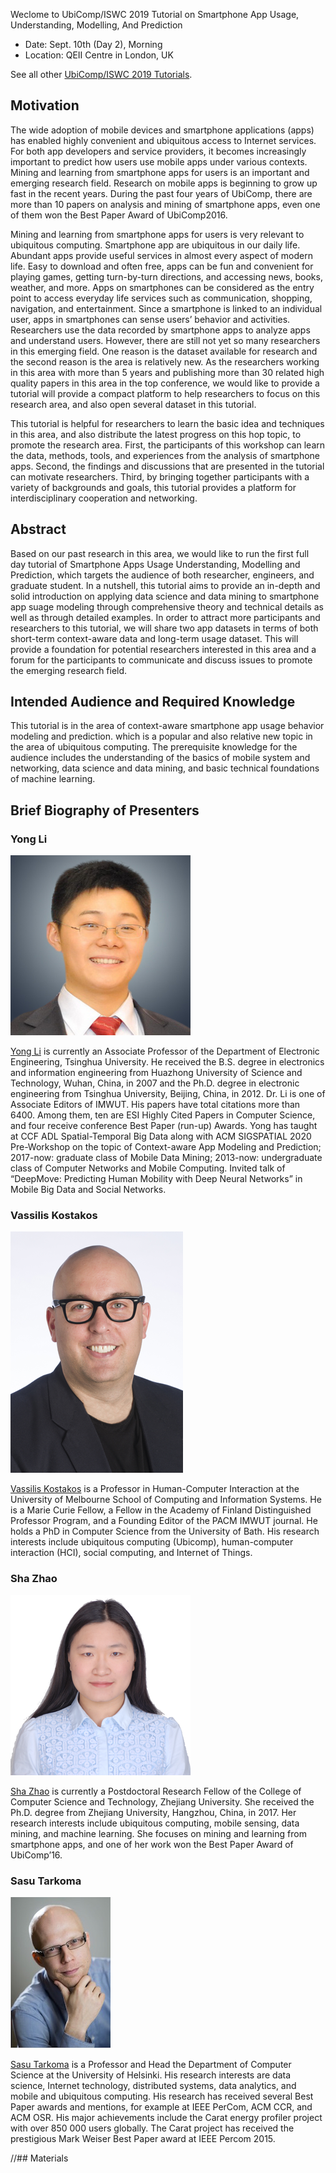 
Weclome to UbiComp/ISWC 2019 Tutorial on Smartphone App Usage, Understanding, Modelling, And Prediction
* Date: Sept. 10th (Day 2), Morning
* Location: QEII Centre in London, UK

See all other [UbiComp/ISWC 2019 Tutorials](http://ubicomp.org/ubicomp2019/program_tutorials.html).

## Motivation

The wide adoption of mobile devices and smartphone applications (apps) has enabled highly convenient and ubiquitous access to Internet services. For both app developers and service providers, it becomes increasingly important to predict how users use mobile apps under various contexts. Mining and learning from smartphone apps for users is an important and emerging research field. Research on mobile apps is beginning to grow up fast in the recent years. During the past four years of UbiComp, there are more than 10 papers on analysis and mining of smartphone apps, even one of them won the Best Paper Award of UbiComp2016.

Mining and learning from smartphone apps for users is very relevant to ubiquitous computing. Smartphone app are ubiquitous in our daily life. Abundant apps provide useful services in almost every aspect of modern life. Easy to download and often free, apps can be fun and convenient for playing games, getting turn-by-turn directions, and accessing news, books, weather, and more. Apps on smartphones can be considered as the entry point to access everyday life services such as communication, shopping, navigation, and entertainment. Since a smartphone is linked to an individual user, apps in smartphones can sense users’ behavior and activities. Researchers use the data recorded by smartphone apps to analyze apps and understand users. However, there are still not yet so many researchers in this emerging field. One reason is the dataset available for research and the second reason is the area is relatively new. As the researchers working in this area with more than 5 years and publishing more than 30 related high quality papers in this area in the top conference, we would like to provide a tutorial will provide a compact platform to help researchers to focus on this research area, and also open several dataset in this tutorial.

This tutorial is helpful for researchers to learn the basic idea and techniques in this area, and also distribute the latest progress on this hop topic, to promote the research area. First, the participants of this workshop can learn the data, methods, tools, and experiences from the analysis of smartphone apps. Second, the findings and discussions that are presented in the tutorial can motivate researchers. Third, by bringing together participants with a variety of backgrounds and goals, this tutorial provides a platform for interdisciplinary cooperation and networking. 



## Abstract

Based on our past research in this area, we would like to run the first full day tutorial of Smartphone Apps Usage Understanding, Modelling and Prediction, which targets the audience of both researcher, engineers, and graduate student. In a nutshell, this tutorial aims to provide an in-depth and solid introduction on applying data science and data mining to smartphone app suage modeling through comprehensive theory and technical details as well as through detailed examples. In order to attract more participants and researchers to this tutorial, we will share two app datasets in terms of both short-term context-aware data and long-term usage dataset. This will provide a foundation for potential researchers interested in this area and a forum for the participants to communicate and discuss issues to promote the emerging research field.

## Intended Audience and Required Knowledge

This tutorial is in the area of context-aware smartphone app usage behavior modeling and prediction. which is a popular and also relative new topic in the area of ubiquitous computing. The prerequisite knowledge for the audience includes the understanding of the basics of mobile system and networking, data science and data mining, and basic technical foundations of machine learning.

## Brief Biography of Presenters

### Yong Li

![](images/yong.png?raw=true)

[Yong Li](http://fi.ee.tsinghua.edu.cn/~liyong/) is currently an Associate Professor of the Department of Electronic Engineering, Tsinghua University. He received the B.S. degree in electronics and information engineering from Huazhong University of Science and Technology, Wuhan, China, in 2007 and the Ph.D. degree in electronic engineering from Tsinghua University, Beijing, China, in 2012. Dr. Li is one of Associate Editors of IMWUT. His papers have total citations more than 6400. Among them, ten are ESI Highly Cited Papers in Computer Science, and four receive conference Best Paper (run-up) Awards.
Yong has taught at CCF ADL Spatial-Temporal Big Data along with ACM SIGSPATIAL 2020 Pre-Workshop on the topic of Context-aware App Modeling and Prediction; 2017-now: graduate class of  Mobile Data Mining; 2013-now: undergraduate class of Computer Networks and Mobile Computing. Invited talk of “DeepMove: Predicting Human Mobility with Deep Neural Networks” in Mobile Big Data and Social Networks.

### Vassilis Kostakos
![](images/vassilis.png?raw=true)

[Vassilis Kostakos](https://people.eng.unimelb.edu.au/vkostakos/) is a Professor in Human-Computer Interaction at the University of Melbourne School of Computing and Information Systems. He is a Marie Curie Fellow, a Fellow in the Academy of Finland Distinguished Professor Program, and a Founding Editor of the PACM IMWUT journal. He holds a PhD in Computer Science from the University of Bath. His research interests include ubiquitous computing (Ubicomp), human-computer interaction (HCI), social computing, and Internet of Things.

### Sha Zhao
![](images/sha.png?raw=true)

[Sha Zhao](http://www.shazhao.net/) is currently a Postdoctoral Research Fellow of the College of Computer Science and Technology, Zhejiang University. She received the Ph.D. degree from Zhejiang University, Hangzhou, China, in 2017. Her research interests include ubiquitous computing, mobile sensing, data mining, and machine learning. She focuses on mining and learning from smartphone apps, and one of her work won the Best Paper Award of UbiComp’16. 


### Sasu Tarkoma
![](images/sasu.png?raw=true)

[Sasu Tarkoma](https://www.cs.helsinki.fi/u/starkoma/) is a Professor and Head the Department of Computer Science at the University of Helsinki. His research interests are data science, Internet technology, distributed systems, data analytics, and mobile and ubiquitous computing. His research has received several Best Paper awards and mentions, for example at IEEE PerCom, ACM CCR, and ACM OSR. His major achievements include the Carat energy profiler project with over 850 000 users globally. The Carat project has received the prestigious Mark Weiser Best Paper award at IEEE Percom 2015. 



//## Materials

